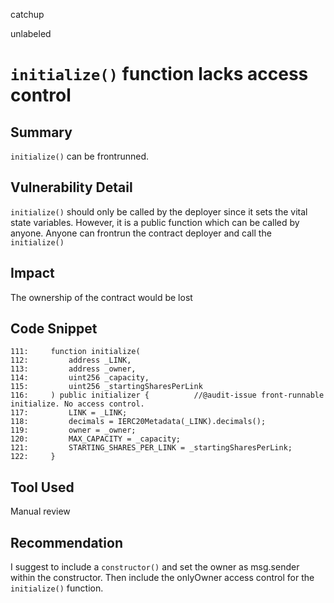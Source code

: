 catchup

unlabeled

# ```initialize()``` function lacks access control


## Summary
```initialize()``` can be frontrunned.

## Vulnerability Detail
```initialize()``` should only be called by the deployer since it sets the vital state variables.
However, it is a public function which can be called by anyone. Anyone can frontrun the contract deployer and call the ```initialize()```

## Impact
The ownership of the contract would be lost

## Code Snippet
~~~
111:     function initialize(
112:         address _LINK,
113:         address _owner,
114:         uint256 _capacity,
115:         uint256 _startingSharesPerLink
116:     ) public initializer {          //@audit-issue front-runnable initialize. No access control.
117:         LINK = _LINK;
118:         decimals = IERC20Metadata(_LINK).decimals();
119:         owner = _owner;
120:         MAX_CAPACITY = _capacity;
121:         STARTING_SHARES_PER_LINK = _startingSharesPerLink;
122:     }
~~~

## Tool Used
Manual review

## Recommendation
I suggest to include a ```constructor()``` and set the owner as msg.sender within the constructor.
Then include the onlyOwner access control for the ```initialize()``` function.
